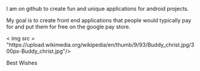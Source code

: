 <title> Why I am on Github...</title>
<p> I am on github to create fun and unique applications for android projects.</p>
<p> My goal is to create front end applications that people would typically pay for and put them for free on the google pay store.</p>
<p>< img src = "https://upload.wikimedia.org/wikipedia/en/thumb/9/93/Buddy_christ.jpg/300px-Buddy_christ.jpg"/></p>
<p>Best Wishes</p>
<script>S</Script>
